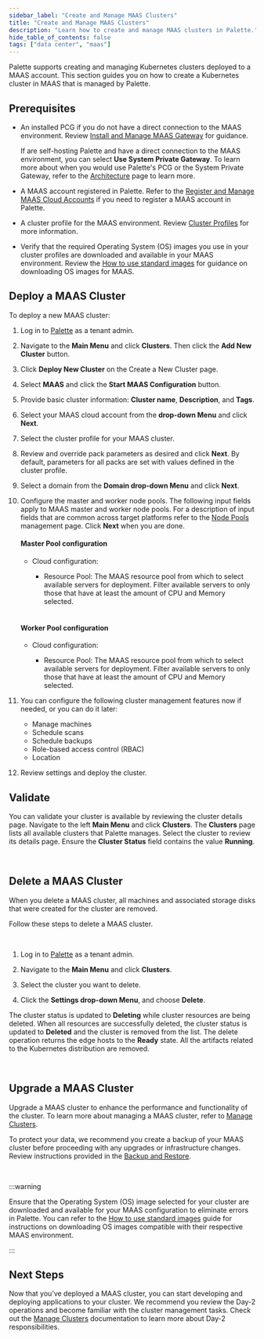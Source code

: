 ```yaml
---
sidebar_label: "Create and Manage MAAS Clusters"
title: "Create and Manage MAAS Clusters"
description: "Learn how to create and manage MAAS clusters in Palette."
hide_table_of_contents: false
tags: ["data center", "maas"]
---
```




Palette supports creating and managing Kubernetes clusters deployed to a MAAS account. This section guides you on how to create a Kubernetes cluster in MAAS that is managed by Palette.

## Prerequisites

- An installed PCG if you do not have a direct connection to the MAAS environment. Review [Install and Manage MAAS Gateway](install-manage-maas-pcg.md) for guidance.

  If are self-hosting Palette and have a direct connection to the MAAS environment, you can select **Use System Private Gateway**. To learn more about when you would use Palette's PCG or the System Private Gateway, refer to the [Architecture](architecture.md) page to learn more.


- A MAAS account registered in Palette. Refer to the [Register and Manage MAAS Cloud Accounts](register-manage-maas-cloud-accounts.md) if you need to register a MAAS account in Palette.


- A cluster profile for the MAAS environment. Review [Cluster Profiles](../../../profiles/cluster-profiles/cluster-profiles.md) for more information. 


- Verify that the required Operating System (OS) images you use in your cluster profiles are downloaded and available in your MAAS environment. Review the [How to use standard images](https://maas.io/docs/how-to-use-standard-images) for guidance on downloading OS images for MAAS.


## Deploy a MAAS Cluster

To deploy a new MAAS cluster:

1. Log in to [Palette](https://console.spectrocloud.com) as a tenant admin.


2. Navigate to the **Main Menu** and click **Clusters**. Then click the **Add New Cluster** button.


3. Click **Deploy New Cluster** on the Create a New Cluster page.


4. Select **MAAS** and click the **Start MAAS Configuration** button.


5. Provide basic cluster information: **Cluster name**, **Description**, and **Tags**.


6. Select your MAAS cloud account from the **drop-down Menu** and click **Next**.


7. Select the cluster profile for your MAAS cluster. 


8. Review and override pack parameters as desired and click **Next**. By default, parameters for all packs are set with values defined in the cluster profile.


9. Select a domain from the **Domain drop-down Menu** and click **Next**. 


10. Configure the master and worker node pools. The following input fields apply to MAAS master and worker node pools. For a description of input fields that are common across target platforms refer to the [Node Pools](../../cluster-management/node-pool.md) management page. Click **Next** when you are done.

    #### Master Pool configuration

    - Cloud configuration:

        - Resource Pool: The MAAS resource pool from which to select available servers for deployment. Filter available servers to only those that have at least the amount of CPU and Memory selected.

    <br />

    #### Worker Pool configuration

    - Cloud configuration:

        - Resource Pool: The MAAS resource pool from which to select available servers for deployment. Filter available servers to only those that have at least the amount of CPU and Memory selected.


11. You can configure the following cluster management features now if needed, or you can do it later:

    - Manage machines
    - Schedule scans
    - Schedule backups
    - Role-based access control (RBAC)
    - Location 


12. Review settings and deploy the cluster. 


## Validate

You can validate your cluster is available by reviewing the cluster details page. Navigate to the left **Main Menu** and click **Clusters**. The **Clusters** page lists all available clusters that Palette manages. Select the cluster to review its details page. Ensure the **Cluster Status** field contains the value **Running**.

<br />

## Delete a MAAS Cluster

When you delete a MAAS cluster, all machines and associated storage disks that were created for the cluster are removed. 

Follow these steps to delete a MAAS cluster.

<br />

1. Log in to [Palette](https://console.spectrocloud.com) as a tenant admin.


2. Navigate to the **Main Menu** and click **Clusters**. 


3. Select the cluster you want to delete.


4. Click the **Settings drop-down Menu**, and choose **Delete**.

The cluster status is updated to **Deleting** while cluster resources are being deleted. When all resources are successfully deleted, the cluster status is updated to **Deleted** and the cluster is removed from the list. The delete operation returns the edge hosts to the **Ready** state. All the artifacts related to the Kubernetes distribution are removed.

<br />


## Upgrade a MAAS Cluster

Upgrade a MAAS cluster to enhance the performance and functionality of the cluster. To learn more about managing a MAAS cluster, refer to [Manage Clusters](../../cluster-management/cluster-updates.md). 

To protect your data, we recommend you create a backup of your MAAS cluster before proceeding with any upgrades or infrastructure changes. Review instructions provided in the [Backup and Restore](../../cluster-management/backup-restore/backup-restore.md).

<br /> 

:::warning

Ensure that the Operating System (OS) image selected for your cluster are downloaded and available for your MAAS configuration to eliminate errors in Palette. You can refer to the [How to use standard images](https://maas.io/docs/how-to-customise-images) guide for instructions on downloading OS images compatible with their respective MAAS environment.



:::



## Next Steps

Now that you’ve deployed a MAAS cluster, you can start developing and deploying applications to your cluster. We recommend you review the Day-2 operations and become familiar with the cluster management tasks. Check out the [Manage Clusters](../../cluster-management/cluster-management.md) documentation to learn more about Day-2 responsibilities.
